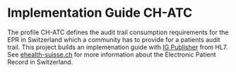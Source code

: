 # Implementation Guide CH-ATC

The profile CH-ATC defines the audit trail consumption requirements for the EPR in Switzerland which a community has to provide for a patients audit trail.
This project builds an implemenation guide with [IG Publisher](http://wiki.hl7.org/index.php?title=IG_Publisher_Documentation) from HL7. 
See [ehealth-suisse.ch](https://www.e-health-suisse.ch/startseite.html) for more information about the Electronic Patient Record in Switzerland.